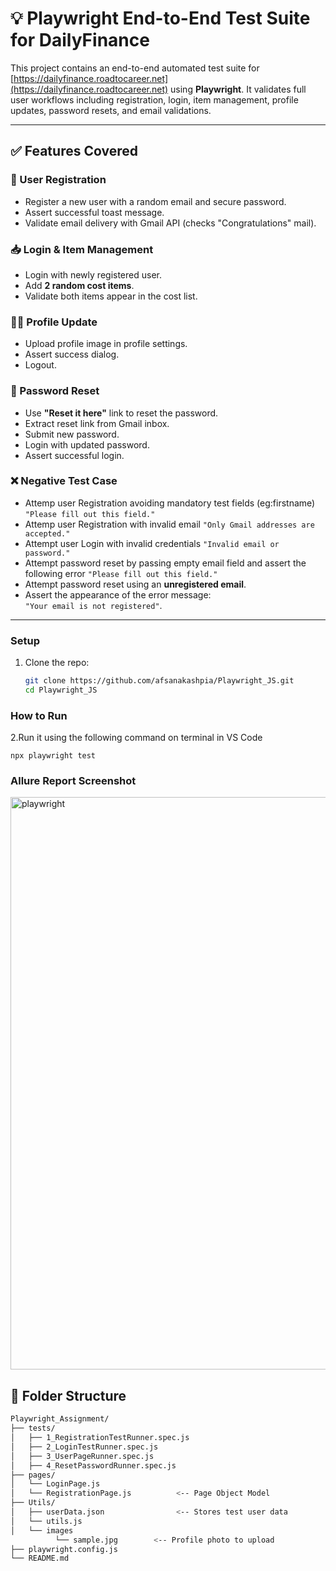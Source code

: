 # 💡 Playwright End-to-End Test Suite for DailyFinance

This project contains an end-to-end automated test suite for [https://dailyfinance.roadtocareer.net](https://dailyfinance.roadtocareer.net) using **Playwright**. It validates full user workflows including registration, login, item management, profile updates, password resets, and email validations.

---

## ✅ Features Covered

### 🔐 User Registration
- Register a new user with a random email and secure password.
- Assert successful toast message.
- Validate email delivery with Gmail API (checks "Congratulations" mail).

### 📥 Login & Item Management
- Login with newly registered user.
- Add **2 random cost items**.
- Validate both items appear in the cost list.

### 🧑‍💼 Profile Update
- Upload profile image in profile settings.
- Assert success dialog.
- Logout.

### 🔁 Password Reset
- Use **"Reset it here"** link to reset the password.
- Extract reset link from Gmail inbox.
- Submit new password.
- Login with updated password.
- Assert successful login.

### ❌ Negative Test Case

 - Attemp user Registration avoiding mandatory test fields (eg:firstname)
       `"Please fill out this field."`
 - Attemp user Registration with invalid email
        `"Only Gmail addresses are accepted."`
 - Attempt user Login with invalid credentials
       `"Invalid email or password."`
 - Attempt password reset by passing empty email field and assert the following error
      `"Please fill out this field."`
 - Attempt password reset using an **unregistered email**.
- Assert the appearance of the error message:  
  `"Your email is not registered"`.

---

### Setup

1. Clone the repo:
   ```bash
   git clone https://github.com/afsanakashpia/Playwright_JS.git
   cd Playwright_JS

### How to Run   
2.Run it using the following command on terminal in VS Code 
 
  ``` npx playwright test ```

### Allure Report Screenshot

<img width="916" alt="playwright" src="https://github.com/user-attachments/assets/9a29c6e8-6a34-4dd9-a03c-4eb268400bd4" />


## 📂 Folder Structure

```bash
Playwright_Assignment/
├── tests/
│   ├── 1_RegistrationTestRunner.spec.js
│   ├── 2_LoginTestRunner.spec.js
│   ├── 3_UserPageRunner.spec.js
│   ├── 4_ResetPasswordRunner.spec.js
├── pages/
│   └── LoginPage.js
│   └── RegistrationPage.js          <-- Page Object Model
├── Utils/
│   ├── userData.json                <-- Stores test user data
│   └── utils.js
│   └── images
          └── sample.jpg        <-- Profile photo to upload                                        
├── playwright.config.js
└── README.md 






